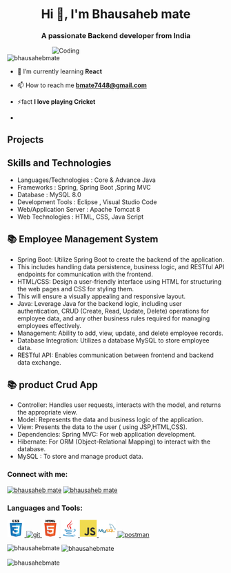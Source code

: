 <h1 align="center">Hi 👋, I'm Bhausaheb mate</h1>
<h3 align="center">A passionate Backend developer from India</h3>
<img align="right" alt="Coding" width="400" src="https://static.vecteezy.com/system/resources/thumbnails/011/868/785/original/animated-isolated-coding-specialist-window-with-typing-web-developer-looped-flat-2d-character-4k-footage-with-alpha-channel-programming-colorful-animation-for-mobile-website-social-media-video.jpg">

<p align="left"> <img src="https://komarev.com/ghpvc/?username=bhausahebmate&label=Profile%20views&color=0e75b6&style=flat" alt="bhausahebmate" /> </p>

- 🌱 I’m currently learning **React**

- 📫 How to reach me **bmate7448@gmail.com**

- ⚡fact **I love playing Cricket**
- 
## Projects
## Skills and Technologies
-	Languages/Technologies : Core & Advance Java
- Frameworks : Spring, Spring Boot ,Spring MVC
- Database : MySQL 8.0
- Development Tools : Eclipse , Visual Studio Code
- Web/Application Server : Apache Tomcat 8
- Web Technologies : HTML, CSS, Java Script

## 📚 Employee Management System
-	Spring Boot: Utilize Spring Boot to create the backend of the application.
-	This includes handling data persistence, business logic, and RESTful API endpoints for communication with the frontend.
- HTML/CSS: Design a user-friendly interface using HTML for structuring the web pages and CSS for styling them.
-	This will ensure a visually appealing and responsive layout.
-	Java: Leverage Java for the backend logic, including user authentication, CRUD (Create, Read, Update, Delete) operations for employee data, and any other business rules required for managing employees effectively.
-	Management: Ability to add, view, update, and delete employee records.
-	Database Integration: Utilizes a database MySQL to store employee data.
-	RESTful API: Enables communication between frontend and backend data exchange.
  
## 📚 product Crud App
-	Controller: Handles user requests, interacts with the model, and returns the appropriate view.
-	Model: Represents the data and business logic of the application.
- View: Presents the data to the user ( using JSP,HTML,CSS).
- Dependencies: Spring MVC: For web application development.
-	Hibernate: For ORM (Object-Relational Mapping) to interact with the database.
-	MySQL : To store and manage product data.


<h3 align="left">Connect with me:</h3>
<p align="left">
<a href="https://linkedin.com/in/bhausaheb mate" target="blank"><img align="center" src="https://raw.githubusercontent.com/rahuldkjain/github-profile-readme-generator/master/src/images/icons/Social/linked-in-alt.svg" alt="bhausaheb mate" height="30" width="40" /></a>
<a href="https://instagram.com/bhausaheb mate" target="blank"><img align="center" src="https://raw.githubusercontent.com/rahuldkjain/github-profile-readme-generator/master/src/images/icons/Social/instagram.svg" alt="bhausaheb mate" height="30" width="40" /></a>
</p>


<h3 align="left">Languages and Tools:</h3>
<p align="left"> <a href="https://www.w3schools.com/css/" target="_blank" rel="noreferrer"> <img src="https://raw.githubusercontent.com/devicons/devicon/master/icons/css3/css3-original-wordmark.svg" alt="css3" width="40" height="40"/> </a> <a href="https://git-scm.com/" target="_blank" rel="noreferrer"> <img src="https://www.vectorlogo.zone/logos/git-scm/git-scm-icon.svg" alt="git" width="40" height="40"/> </a> <a href="https://www.w3.org/html/" target="_blank" rel="noreferrer"> <img src="https://raw.githubusercontent.com/devicons/devicon/master/icons/html5/html5-original-wordmark.svg" alt="html5" width="40" height="40"/> </a> <a href="https://www.java.com" target="_blank" rel="noreferrer"> <img src="https://raw.githubusercontent.com/devicons/devicon/master/icons/java/java-original.svg" alt="java" width="40" height="40"/> </a> <a href="https://developer.mozilla.org/en-US/docs/Web/JavaScript" target="_blank" rel="noreferrer"> <img src="https://raw.githubusercontent.com/devicons/devicon/master/icons/javascript/javascript-original.svg" alt="javascript" width="40" height="40"/> </a> <a href="https://www.mysql.com/" target="_blank" rel="noreferrer"> <img src="https://raw.githubusercontent.com/devicons/devicon/master/icons/mysql/mysql-original-wordmark.svg" alt="mysql" width="40" height="40"/> </a> <a href="https://postman.com" target="_blank" rel="noreferrer"> <img src="https://www.vectorlogo.zone/logos/getpostman/getpostman-icon.svg" alt="postman" width="40" height="40"/> </a> </p>


<p><img align="left" src="https://github-readme-stats.vercel.app/api/top-langs?username=bhausahebmate&show_icons=true&locale=en&layout=compact" alt="bhausahebmate" /></p>


<p>&nbsp;<img align="center" src="https://github-readme-stats.vercel.app/api?username=bhausahebmate&show_icons=true&locale=en" alt="bhausahebmate" /></p>


<p><img align="center" src="https://github-readme-streak-stats.herokuapp.com/?user=bhausahebmate&" alt="bhausahebmate" /></p>
